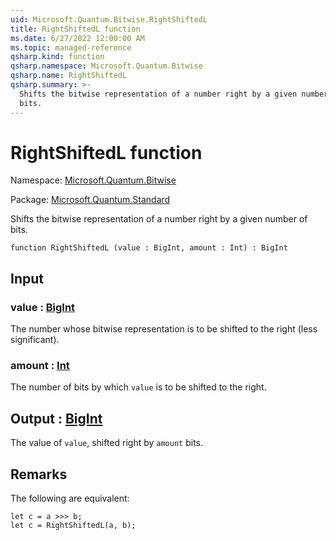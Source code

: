 ```yaml
---
uid: Microsoft.Quantum.Bitwise.RightShiftedL
title: RightShiftedL function
ms.date: 6/27/2022 12:00:00 AM
ms.topic: managed-reference
qsharp.kind: function
qsharp.namespace: Microsoft.Quantum.Bitwise
qsharp.name: RightShiftedL
qsharp.summary: >-
  Shifts the bitwise representation of a number right by a given number of
  bits.
---
```


# RightShiftedL function

Namespace: [Microsoft.Quantum.Bitwise](xref:Microsoft.Quantum.Bitwise)

Package: [Microsoft.Quantum.Standard](https://nuget.org/packages/Microsoft.Quantum.Standard)


Shifts the bitwise representation of a number right by a given number ofbits.

```qsharp
function RightShiftedL (value : BigInt, amount : Int) : BigInt
```


## Input

### value : [BigInt](xref:microsoft.quantum.qsharp.valueliterals#bigint-literals)

The number whose bitwise representation is to be shifted to the right(less significant).


### amount : [Int](xref:microsoft.quantum.qsharp.valueliterals#int-literals)

The number of bits by which `value` is to be shifted to the right.



## Output : [BigInt](xref:microsoft.quantum.qsharp.valueliterals#bigint-literals)

The value of `value`, shifted right by `amount` bits.

## Remarks

The following are equivalent:```qsharplet c = a >>> b;let c = RightShiftedL(a, b);```